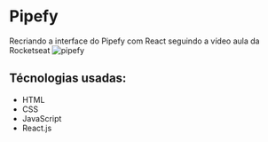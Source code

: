 # Pipefy
Recriando a interface do Pipefy com React seguindo a vídeo aula da Rocketseat 
![pipefy](https://user-images.githubusercontent.com/61742539/84843351-0c4b7280-b01e-11ea-9e95-24d58917a4f0.JPG)


## Técnologias usadas:
- HTML
- CSS
- JavaScript
- React.js



